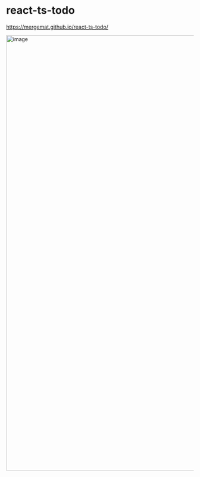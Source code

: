 # react-ts-todo
https://mergemat.github.io/react-ts-todo/

<img width="1170" alt="image" src="https://user-images.githubusercontent.com/38819496/187023804-588df35b-fa24-4662-baf3-b653cd87b006.png">
